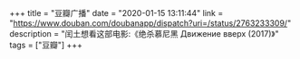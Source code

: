 +++
title = "豆瓣广播"
date = "2020-01-15 13:11:44"
link = "https://www.douban.com/doubanapp/dispatch?uri=/status/2763233309/"
description = "闰土想看这部电影:《绝杀慕尼黑 Движение вверх‎ (2017)》"
tags = ["豆瓣"]
+++
